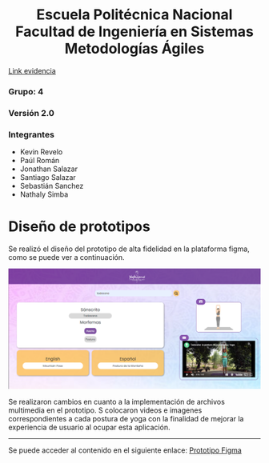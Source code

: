 <h1 align="center">
    Escuela Politécnica Nacional<br>
    Facultad de Ingeniería en Sistemas<br>
    Metodologías Ágiles<br>
</h1>

[Link evidencia](https://epnecuador-my.sharepoint.com/:v:/g/personal/jonathan_salazar04_epn_edu_ec/EcNaJUMLHOdAhSKVo8h0nOoB0oP-8_pbDJIfrYBw_lHKqw?nav=eyJyZWZlcnJhbEluZm8iOnsicmVmZXJyYWxBcHAiOiJPbmVEcml2ZUZvckJ1c2luZXNzIiwicmVmZXJyYWxBcHBQbGF0Zm9ybSI6IldlYiIsInJlZmVycmFsTW9kZSI6InZpZXciLCJyZWZlcnJhbFZpZXciOiJNeUZpbGVzTGlua0NvcHkifX0&e=QoYZFW)

### Grupo: 4
### Versión 2.0

### Integrantes
- Kevin Revelo
- Paúl Román
- Jonathan Salazar
- Santiago Salazar
- Sebastián Sanchez
- Nathaly Simba

# Diseño de prototipos 

Se realizó el diseño del prototipo de alta fidelidad en la plataforma figma, como se puede ver a continuación. 

![Alt text](assets/Mockup.png)

Se realizaron cambios en cuanto a la implementación de archivos multimedia en el prototipo. S colocaron videos e imagenes correspondientes a cada postura de yoga con la finalidad de mejorar la experiencia de usuario al ocupar esta aplicación. 

---
Se puede acceder al contenido en el siguiente enlace: 
[Prototipo Figma](https://www.figma.com/file/FCIhMwdpiagLvhLiKOsORq/Calidad-de-Software?type=design&node-id=0%3A1&mode=design&t=k2Z61wXAOAjMiyeV-1)